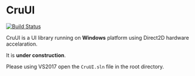 # CruUI
[![Build Status](https://dev.azure.com/crupest/CruUI/_apis/build/status/crupest.CruUI)](https://dev.azure.com/crupest/CruUI/_build/latest?definitionId=4)

CruUI is a UI library running on **Windows** platform using Direct2D hardware accelaration.

It is **under construction**.

Please using VS2017 open the `CruUI.sln` file in the root directory.
